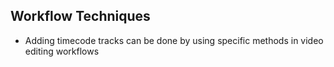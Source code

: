 ## Workflow Techniques

- Adding timecode tracks can be done by using specific methods in video editing workflows